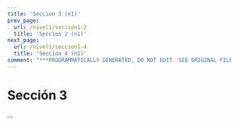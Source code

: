 ```yaml
---
title: 'Seccion 3 (n1)'
prev_page:
  url: /nivel1/seccion1-2
  title: 'Seccion 2 (n1)'
next_page:
  url: /nivel1/seccion1-4
  title: 'Seccion 4 (n1)'
comment: "***PROGRAMMATICALLY GENERATED, DO NOT EDIT. SEE ORIGINAL FILES IN /content***"
---
```

# Sección 3

...